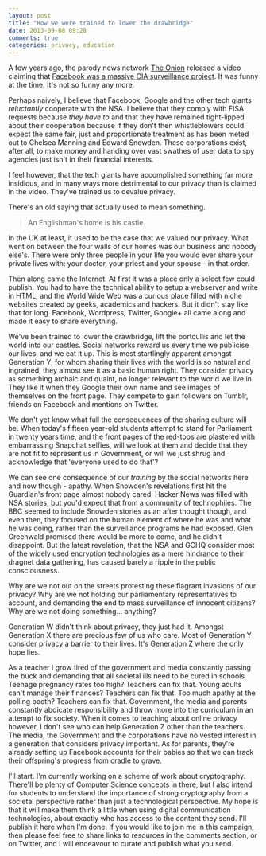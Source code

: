```yaml
---
layout: post
title: "How we were trained to lower the drawbridge"
date: 2013-09-08 09:28
comments: true
categories: privacy, education
---
```


A few years ago, the parody news network [The Onion](http://www.theonion.com) released a video claiming that [Facebook was a massive CIA surveillance project](http://www.theonion.com/video/cias-facebook-program-dramatically-cut-agencys-cos,19753/). It was funny at the time. It's not so funny any more.

Perhaps naively, I believe that Facebook, Google and the other tech giants _reluctantly_ cooperate with the NSA. I believe that they comply with FISA requests because _they have to_ and that they have remained tight-lipped about their cooperation because if they don't then whistleblowers could expect the same fair, just and proportionate treatment as has been meted out to Chelsea Manning and Edward Snowden. These corporations exist, after all, to make money and handing over vast swathes of user data to spy agencies just isn't in their financial interests.

I feel however, that the tech giants have accomplished something far more insidious, and in many ways more detrimental to our privacy than is claimed in the video. They've trained us to devalue privacy.

There's an old saying that actually used to mean something.
>An Englishman's home is his castle.

In the UK at least, it used to be the case that we valued our privacy. What went on between the four walls of our homes was our business and nobody else's. There were only three people in your life you would ever share your private lives with: your doctor, your priest and your spouse - in that order.

Then along came the Internet. At first it was a place only a select few could publish. You had to have the technical ability to setup a webserver and write in HTML, and the World Wide Web was a curious place filled with niche websites created by geeks, academics and hackers. But it didn't stay like that for long. Facebook, Wordpress, Twitter, Google+ all came along and made it easy to share everything.

We've been trained to lower the drawbridge, lift the portcullis and let the world into our castles. Social networks reward us every time we publicise our lives, and we eat it up. This is most startlingly apparent amongst Generation Y, for whom sharing their lives with the world is so natural and ingrained, they almost see it as a basic human right. They consider privacy as something archaic and quaint, no longer relevant to the world we live in. They like it when they Google their own name and see images of themselves on the front page. They compete to gain followers on Tumblr, friends on Facebook and mentions on Twitter.

We don't yet know what full the consequences of the sharing culture will be. When today's fifteen year-old students attempt to stand for Parliament in twenty years time, and the front pages of the red-tops are plastered with embarrassing Snapchat selfies, will we look at them and decide that they are not fit to represent us in Government, or will we just shrug and acknowledge that 'everyone used to do that'?

We can see one consequence of our _training_ by the social networks here and now though - apathy. When Snowden's revelations first hit the Guardian's front page almost nobody cared. Hacker News was filled with NSA stories, but you'd expect that from a community of technophiles. The BBC seemed to include Snowden stories as an after thought though, and even then, they focused on the human element of where he was and what he was doing, rather than the surveillance programs he had exposed. Glen Greenwald promised there would be more to come, and he didn't disappoint. But the latest revelation, that the NSA and GCHQ consider most of the widely used encryption technologies as a mere hindrance to their dragnet data gathering, has caused barely a ripple in the public consciousness.

Why are we not out on the streets protesting these flagrant invasions of our privacy? Why are we not holding our parliamentary representatives to account, and demanding the end to mass surveillance of innocent citizens? Why are we not doing something... anything?

Generation W didn't think about privacy, they just had it. Amongst Generation X there are precious few of us who care. Most of Generation Y consider privacy a barrier to their lives. It's Generation Z where the only hope lies.

As a teacher I grow tired of the government and media constantly passing the buck and demanding that all societal ills need to be cured in schools. Teenage pregnancy rates too high? Teachers can fix that. Young adults can't manage their finances? Teachers can fix that. Too much apathy at the polling booth? Teachers can fix that. Government, the media and parents constantly abdicate responsibility and throw more into the curriculum in an attempt to fix society. When it comes to teaching about online privacy however, I don't see who can help Generation Z other than the teachers. The media, the Government and the corporations have no vested interest in a generation that considers privacy important. As for parents, they're already setting up Facebook accounts for their babies so that we can track their offspring's progress from cradle to grave.

I'll start. I'm currently working on a scheme of work about cryptography. There'll be plenty of Computer Science concepts in there, but I also intend for students to understand the importance of strong cryptography from a societal perspective rather than just a technological perspective. My hope is that it will make them think a little when using digital communication technologies, about exactly who has access to the content they send. I'll publish it here when I'm done. If you would like to join me in this campaign, then please feel free to share links to resources in the comments section, or on Twitter, and I will endeavour to curate and publish what you send.